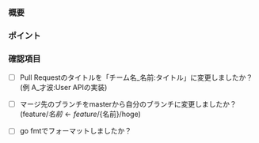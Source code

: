 ### 概要
<!-- ここに修正内容の概要を書いてください -->

### ポイント
<!-- 特にレビューして欲しいところや、不安があれば書いてください -->

### 確認項目
<!-- レビューリクエストを送る前に必ず確認してください -->
- [ ] Pull Requestのタイトルを「チーム名_名前:タイトル」に変更しましたか？<br>
(例 A_才波:User APIの実装)

- [ ] マージ先のブランチをmasterから自分のブランチに変更しましたか？<br>
(feature/${名前} ← feature/${名前}/hoge)

- [ ] go fmtでフォーマットしましたか？

